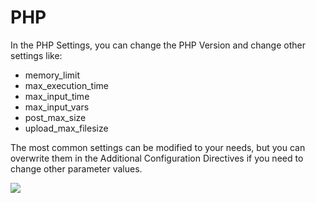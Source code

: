 # PHP

In the PHP Settings, you can change the PHP Version and change other settings like:

- memory_limit
- max_execution_time
- max_input_time
- max_input_vars
- post_max_size
- upload_max_filesize

The most common settings can be modified to your needs, but you can overwrite them in the
Additional Configuration Directives if you need to change other parameter values.

![](https://www.cloudpanel.io/docs/v2/img/frontend-area/settings/php-settings.png)